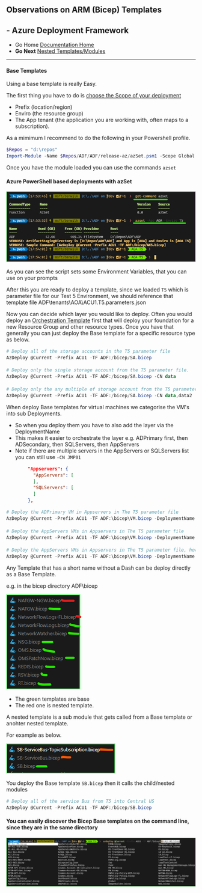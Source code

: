 ## Observations on ARM (Bicep) Templates 

## - Azure Deployment Framework ## 
- Go Home [Documentation Home](./index.md)
- **Go Next** [Nested Templates/Modules](./Nested_Templates.md)
---
####  Base Templates

Using a base template is really Easy.

The first thing you have to do is [choose the Scope of your deployment](./Getting_Started.html)
- Prefix (location/region)
- Enviro (the resource group)
- The App tenant (the application you are working with, often maps to a subscription).

As a mimimum I recommend to do the following in your Powershell profile.

```powershell
$Repos = "d:\repos"
Import-Module -Name $Repos/ADF/ADF/release-az/azSet.psm1 -Scope Global -Force
```

Once you have the module loaded you can use the commands `azset`

####  Azure PowerShell based deployments with azSet
![Loading your deployment scope with azSet](./Base_Templates_azset.png)

As you can see the script sets some Environment Variables, that you can use on your prompts

After this you are ready to deploy a template, since we loaded `T5` which is  parameter file for our Test 5 Environment, we should reference that template file ADF\tenants\AOA\ACU1.T5.parameters.json

Now you can decide which layer you would like to deploy. Often you would deploy an [Orchestration Template](./Orchestration_Templates.html) first that will deploy your foundation for a new Resource Group and other resource types. Once you have that generally you can just deploy the Base template for a specific resource type as below.

```powershell
# Deploy all of the storage accounts in the T5 parameter file
AzDeploy @Current -Prefix ACU1 -TF ADF:/bicep/SA.bicep

# Deploy only the single storage account from the T5 parameter file.
AzDeploy @Current -Prefix ACU1 -TF ADF:/bicep/SA.bicep -CN data

# Deploy only the any multiple of storage account from the T5 parameter file.
AzDeploy @Current -Prefix ACU1 -TF ADF:/bicep/SA.bicep -CN data,data2

```

When deploy Base templates for virtual machines we categorise the VM's into sub Deployments.

- So when you deploy them you have to also add the layer via the DeploymentName
- This makes it easier to orchestrate the layer e.g. ADPrimary first, then ADSecondary, then SQLServers, then AppServers
- Note if there are multiple servers in the AppServers or SQLServers list you can still use `-CN JMP01`

```json
        "Appservers": {
          "AppServers": [
          ],
          "SQLServers": [
          ]
        },
```

```powershell
# Deploy the ADPrimary VM in Appservers in The T5 parameter file
AzDeploy @Current -Prefix ACU1 -TF ADF:\bicep\VM.bicep -DeploymentName ADPrimary

# Deploy the AppServers VMs in Appservers in The T5 parameter file
AzDeploy @Current -Prefix ACU1 -TF ADF:\bicep\VM.bicep -DeploymentName AppServers

# Deploy the AppServers VMs in Appservers in The T5 parameter file, however only JMP01 from that list
AzDeploy @Current -Prefix ACU1 -TF ADF:\bicep\VM.bicep -DeploymentName AppServers -CN JMP01

```

Any Template that has a short name without a Dash can be deploy directly as a Base Template.

e.g. in the bicep directory ADF\bicep

![BaseTemplate](./Base_Templates_Bicep.png)

- The green templates are base
- The red one is nested template.

A nested template is a sub module that gets called from a Base template or anohter nested template.

For example as below.

![NestedTemplate](./Base_Templates_Bicep_Nested.png)

You deploy the Base template `SB.bicep` then it calls the child/nested modules

```powershell
# Deploy all of the service Bus from T5 into Central US
AzDeploy @Current -Prefix ACU1 -TF ADF:/bicep/SB.bicep
```

#### You can easily discover the Bicep Base templates on the command line, since they are in the same directory

![NestedTemplateDeployment](./Base_Templates_Bicep_Deployment.png)